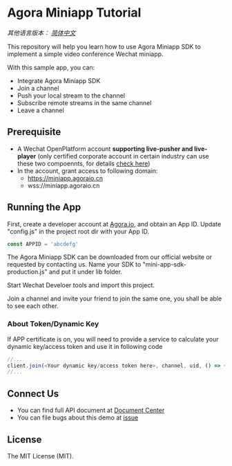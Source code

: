 # Agora Miniapp Tutorial

*其他语言版本： [简体中文](README.CN.md)*

This repository will help you learn how to use Agora Miniapp SDK to implement a simple video conference Wechat miniapp.

With this sample app, you can:

- Integrate Agora Miniapp SDK
- Join a channel
- Push your local stream to the channel
- Subscribe remote streams in the same channel
- Leave a channel

## Prerequisite
- A Wechat OpenPlatform account **supporting live-pusher and live-player** (only certified corporate account in certain industry can use these two compoennts,  for details [check here](https://developers.weixin.qq.com/miniprogram/dev/component/live-pusher.html))
- In the account, grant access to following domain:
  - https://miniapp.agoraio.cn
  - wss://miniapp.agoraio.cn

## Running the App
First, create a developer account at [Agora.io](https://dashboard.agora.io/signin/), and obtain an App ID.
Update "config.js" in the project root dir with your App ID.

``` javascript
const APPID = 'abcdefg'
```

The Agora Miniapp SDK can be downloaded from our official website or requested by contacting us. Name your SDK to "mini-app-sdk-production.js" and put it under lib folder.

Start Wechat Develoer tools and import this project.

Join a channel and invite your friend to join the same one, you shall be able to see each other.

### About Token/Dynamic Key
If APP certificate is on, you will need to provide a service to calculate your dynamic key/access token and use it in following code

``` javascript
//... 
client.join(<Your dynamic key/access token here>, channel, uid, () => {
//... 
```

## Connect Us
- You can find full API document at [Document Center](https://docs.agora.io/en/)
- You can file bugs about this demo at [issue](https://github.com/AgoraIO/Agora-Android-Tutorial-1to1/issues)

## License
The MIT License (MIT).
